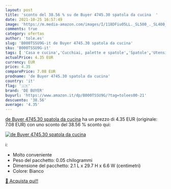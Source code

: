 ```yaml
---
layout: post
title: 'sconto del 38.56 % su de Buyer 4745.30 spatola da cucina  '
date: 2021-10-25 16:57:49
image: 'https://m.media-amazon.com/images/I/118DFiu05LL._SL500_._SL400_.jpg'
comments: true
category: ofertas
author: 'tole.es'
slug: 'B000TSSU9G-it de Buyer 4745.30 spatola da cucina'
sku: 'B000TSSU9G-it'
tags: [ 'Casa e cucina','Cucchiai, palette e spatole','Spatole','Utensili da cucina','de buyer', ]
actualPrice: 4.35 EUR
currency: EUR
price: 4.35
comparePrice: 7.08 EUR
prodname: 'de Buyer 4745.30 spatola da cucina'
country: 'it'
flag: '🇮🇹'
brand: 'DE BUYER'
buyurl: 'https://www.amazon.it/dp/B000TSSU9G/?tag=tolees00-21'
descuento: '38.56'
average: '4.35'
---
```


[de Buyer 4745.30 spatola da cucina](https://www.amazon.it/dp/B000TSSU9G/?tag=tolees00-21) ha un prezzo di 4.35 EUR (originale: 7.08 EUR) con uno sconto del 38.56 % sconto qui:

[![de Buyer 4745.30 spatola da cucina](https://m.media-amazon.com/images/I/118DFiu05LL._SL500_._SL400_.jpg)](https://www.amazon.it/dp/B000TSSU9G/?tag=tolees00-21)

ℹ️:

- Molto conveniente
- Peso del pacchetto: 0.05 chilogrammi
- Dimensione del pacchetto: 2.1 L x 29.7 H x 6.6 W (centimetri)
- Colore: Bianco

[🛒 Acquista qui!!](https://www.amazon.it/dp/B000TSSU9G/?tag=tolees00-21)
